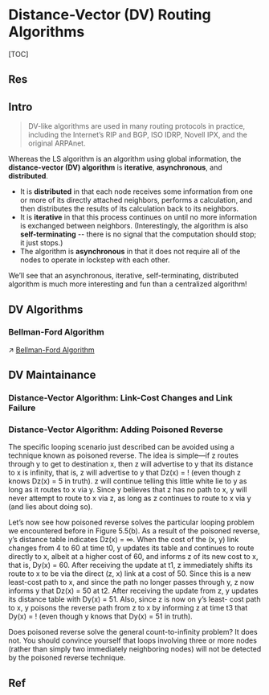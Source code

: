 # Distance-Vector (DV) Routing Algorithms

[TOC]



## Res


## Intro

> DV-like algorithms are used in many routing protocols in practice, including the Internet’s RIP and BGP, ISO IDRP, Novell IPX, and the original ARPAnet.


Whereas the LS algorithm is an algorithm using global information, the **distance-vector (DV) algorithm** is **iterative**, **asynchronous**, and **distributed**. 
- It is **distributed** in that each node receives some information from one or more of its directly attached neighbors, performs a calculation, and then distributes the results of its calculation back to its neighbors. 
- It is **iterative** in that this process continues on until no more information is exchanged between neighbors. (Interestingly, the algorithm is also **self-terminating** -- there is no signal that the computation should stop; it just stops.) 
- The algorithm is **asynchronous** in that it does not require all of the nodes to operate in lockstep with each other.

We’ll see that an asynchronous, iterative, self-terminating, distributed algorithm is much more interesting and fun than a centralized algorithm!



## DV Algorithms
### Bellman-Ford Algorithm
↗ [Bellman-Ford Algorithm](../../../../../../../🧙‍♂️%20Algorithm%20&%20Data%20Structure/Data%20Structures/Graph/Shortest%20Path%20Problem/Single-Source%20Shortest%20Path%20(SSSP)/Bellman-Ford%20Algorithm.md)



## DV Maintainance
### Distance-Vector Algorithm: Link-Cost Changes and Link Failure



### Distance-Vector Algorithm: Adding Poisoned Reverse
The specific looping scenario just described can be avoided using a technique known as poisoned reverse. The idea is simple—if z routes through y to get to destination x, then z will advertise to y that its distance to x is infinity, that is, z will advertise to y that Dz(x) = ! (even though z knows Dz(x) = 5 in truth). z will continue telling this little white lie to y as long as it routes to x via y. Since y believes that z has no path to x, y will never attempt to route to x via z, as long as z continues to route to x via y (and lies about doing so).

Let’s now see how poisoned reverse solves the particular looping problem we encountered before in Figure 5.5(b). As a result of the poisoned reverse, y’s distance table indicates Dz(x) = ∞. When the cost of the (x, y) link changes from 4 to 60 at time t0, y updates its table and continues to route directly to x, albeit at a higher cost of 60, and informs z of its new cost to x, that is, Dy(x) = 60. After receiving the update at t1, z immediately shifts its route to x to be via the direct (z, x) link at a cost of 50. Since this is a new least-cost path to x, and since the path no longer passes through y, z now informs y that Dz(x) = 50 at t2. After receiving the update from z, y updates its distance table with Dy(x) = 51. Also, since z is now on y’s least- cost path to x, y poisons the reverse path from z to x by informing z at time t3 that Dy(x) = ! (even though y knows that Dy(x) = 51 in truth).

Does poisoned reverse solve the general count-to-infinity problem? It does not. You should convince yourself that loops involving three or more nodes (rather than simply two immediately neighboring nodes) will not be detected by the poisoned reverse technique.


## Ref

